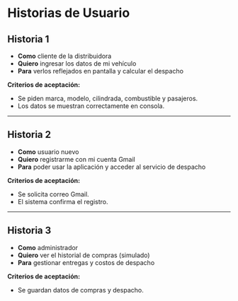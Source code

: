 # Historias de Usuario

## Historia 1
- **Como** cliente de la distribuidora  
- **Quiero** ingresar los datos de mi vehículo  
- **Para** verlos reflejados en pantalla y calcular el despacho  

**Criterios de aceptación:**  
- Se piden marca, modelo, cilindrada, combustible y pasajeros.  
- Los datos se muestran correctamente en consola.  

---

## Historia 2
- **Como** usuario nuevo  
- **Quiero** registrarme con mi cuenta Gmail  
- **Para** poder usar la aplicación y acceder al servicio de despacho  

**Criterios de aceptación:**  
- Se solicita correo Gmail.  
- El sistema confirma el registro.  

---

## Historia 3
- **Como** administrador  
- **Quiero** ver el historial de compras (simulado)  
- **Para** gestionar entregas y costos de despacho  

**Criterios de aceptación:**  
- Se guardan datos de compras y despacho.
